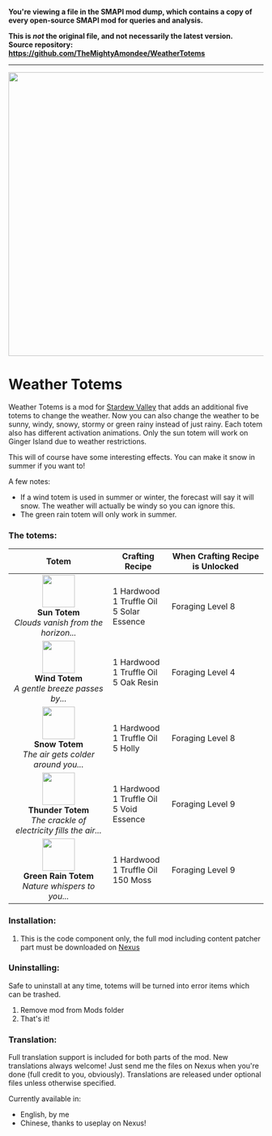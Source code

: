 **You're viewing a file in the SMAPI mod dump, which contains a copy of every open-source SMAPI mod
for queries and analysis.**

**This is _not_ the original file, and not necessarily the latest version.**  
**Source repository: https://github.com/TheMightyAmondee/WeatherTotems**

----

<img src = "https://i.imgur.com/QU9uJgQ.png" width = 560px>

# Weather Totems

Weather Totems is a mod for [Stardew Valley](https://www.stardewvalley.net/) that adds an additional five totems to change the weather. Now you can also change the weather to be sunny, windy, snowy, stormy or green rainy instead of just rainy. Each totem also has different activation animations. Only the sun totem will work on Ginger Island due to weather restrictions.

This will of course have some interesting effects. You can make it snow in summer if you want to!

A few notes:
- If a wind totem is used in summer or winter, the forecast will say it will snow. The weather will actually be windy so you can ignore this.
- The green rain totem will only work in summer.

### The totems:

| Totem | Crafting Recipe | When Crafting Recipe is Unlocked 
|:-----:|-----------------|----------------------------------
|<img src = https://i.imgur.com/D08EJX7.png width = 64px><br>**Sun Totem**<br>*Clouds vanish from the horizon...* | 1 Hardwood<br>1 Truffle Oil<br>5 Solar Essence | Foraging Level 8
|<img src = https://i.imgur.com/whkRaNe.png width = 64px><br>**Wind Totem**<br>*A gentle breeze passes by...*  | 1 Hardwood<br>1 Truffle Oil<br>5 Oak Resin | Foraging Level 4
|<img src = https://i.imgur.com/MJ4avPE.png width = 64px><br>**Snow Totem**<br>*The air gets colder around you...* | 1 Hardwood<br>1 Truffle Oil<br>5 Holly | Foraging Level 8
|<img src = https://i.imgur.com/1C7rcgw.png width = 64px><br>**Thunder Totem**<br>*The crackle of electricity fills the air...* | 1 Hardwood<br>1 Truffle Oil<br>5 Void Essence | Foraging Level 9
|<img src = https://i.imgur.com/udnRrKX.png width = 64px><br>**Green Rain Totem**<br>*Nature whispers to you...* | 1 Hardwood<br>1 Truffle Oil<br>150 Moss | Foraging Level 9

### Installation:
1. This is the code component only, the full mod including content patcher part must be downloaded on [Nexus](https://www.nexusmods.com/stardewvalley/mods/21539)

### Uninstalling:
Safe to uninstall at any time, totems will be turned into error items which can be trashed.
1. Remove mod from Mods folder
2. That's it!

### Translation:
Full translation support is included for both parts of the mod. New translations always welcome! Just send me the files on Nexus when you're done (full credit to you, obviously). Translations are released under optional files unless otherwise specified.

Currently available in:
- English, by me
- Chinese, thanks to useplay on Nexus!
